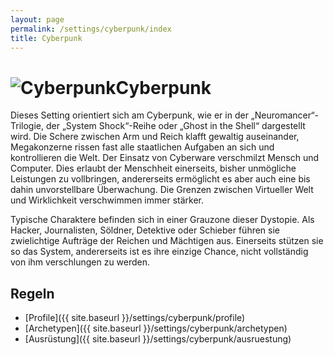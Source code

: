 ```yaml
---
layout: page
permalink: /settings/cyberpunk/index
title: Cyberpunk
---
```


<h1 class="titelimg"><img alt="Cyberpunk" src="{{ site.baseurl }}/assets/pics/cyberpunk.png"/>Cyberpunk</h1>
Dieses Setting orientiert sich am Cyberpunk, wie er in der &bdquo;Neuromancer&ldquo;-Trilogie, der &bdquo;System Shock&ldquo;-Reihe oder &bdquo;Ghost in the Shell&ldquo; dargestellt wird. Die Schere zwischen Arm und Reich klafft gewaltig auseinander, Megakonzerne rissen fast alle staatlichen Aufgaben an sich und kontrollieren die Welt. Der Einsatz von Cyberware verschmilzt Mensch und Computer. Dies erlaubt der Menschheit einerseits, bisher unmögliche Leistungen zu vollbringen, andererseits ermöglicht es aber auch eine bis dahin unvorstellbare Überwachung. Die Grenzen zwischen Virtueller Welt und Wirklichkeit verschwimmen immer stärker.

Typische Charaktere befinden sich in einer Grauzone dieser Dystopie. Als Hacker, Journalisten, Söldner, Detektive oder Schieber führen sie zwielichtige Aufträge der Reichen und Mächtigen aus. Einerseits stützen sie so das System, andererseits ist es ihre einzige Chance, nicht vollständig von ihm verschlungen zu werden.

## Regeln

- [Profile]({{ site.baseurl }}/settings/cyberpunk/profile)
- [Archetypen]({{ site.baseurl }}/settings/cyberpunk/archetypen)
- [Ausrüstung]({{ site.baseurl }}/settings/cyberpunk/ausruestung)

